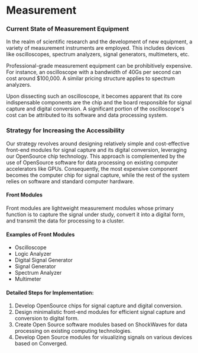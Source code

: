# Measurement

### Current State of Measurement Equipment

In the realm of scientific research and the development of new equipment, a variety of measurement instruments are
employed. This includes devices like oscilloscopes, spectrum analyzers, signal generators, multimeters, etc.

Professional-grade measurement equipment can be prohibitively expensive. For instance, an oscilloscope with a bandwidth
of 40Gs per second can cost around $100,000. A similar pricing structure applies to spectrum analyzers.

Upon dissecting such an oscilloscope, it becomes apparent that its core indispensable components are the chip and the
board responsible for signal capture and digital conversion. A significant portion of the oscilloscope's cost can be
attributed to its software and data processing system.

### Strategy for Increasing the Accessibility

Our strategy revolves around designing relatively simple and cost-effective front-end modules for signal capture and its
digital conversion, leveraging our OpenSource chip technology. This approach is complemented by the use of OpenSource
software for data processing on existing computer accelerators like GPUs. Consequently, the most expensive component
becomes the computer chip for signal capture, while the rest of the system relies on software and standard computer
hardware.

#### Front Modules

Front modules are lightweight measurement modules whose primary function is to capture the signal under study, convert
it into a digital form, and transmit the data for processing to a cluster.

#### Examples of Front Modules

- Oscilloscope
- Logic Analyzer
- Digital Signal Generator
- Signal Generator
- Spectrum Analyzer
- Multimeter

#### Detailed Steps for Implementation:

1. Develop OpenSource chips for signal capture and digital conversion.
2. Design minimalistic front-end modules for efficient signal capture and conversion to digital form.
3. Create Open Source software modules based on ShockWaves for data processing on existing computing technologies.
4. Develop Open Source modules for visualizing signals on various devices based on Converged.
